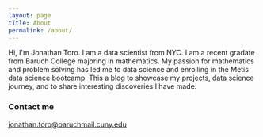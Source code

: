 ```yaml
---
layout: page
title: About
permalink: /about/
---
```


Hi, I'm Jonathan Toro. I am a data scientist from NYC. I am a recent gradate from Baruch College majoring in mathematics. My passion for mathematics and problem solving has led me to data science and enrolling in the Metis data science bootcamp. This a blog to showcase my projects, data science journey, and to share interesting discoveries I have made. 

### Contact me

[jonathan.toro@baruchmail.cuny.edu](mailto:jonathan.toro@baruchmail.edu)
